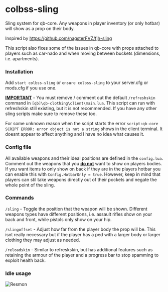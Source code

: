 # colbss-sling

Sling system for qb-core. Any weapons in player inventory (or only hotbar) will show as a prop on their body.

Inspired by https://github.com/nagsterFVZ/fjh-sling

This script also fixes some of the issues in qb-core with props attached to players such as car-nado and when moving between buckets (dimensions, i.e. apartments).

### Installation

Add ``start colbss-sling`` or ``ensure colbss-sling`` to your server.cfg or mods.cfg if you use one.

<u>**IMPORTANT**</u> - You must remove / comment out the default `/refreshskin` command in `[qb]\qb-clothing\client\main.lua`. This script can run with refreshskin still existing, but it is not recommended. If you have any other sling scripts make sure to remove these too.

For some unknown reason when the script starts the error `script:qb-core SCRIPT ERROR: error object is not a string` shows in the client terminal. It doesnt appear to affect anything and I have no idea what causes it.

### Config file
All available weapons and their ideal positions are defined in the `config.lua`. Comment out the weapons that you <u>**do not**</u> want to show on players bodies. If you want items to only show on back if they are in the players hotbar you can enable this with `Config.HotbarOnly = true`. However, keep in mind that players can stil take weapons directly out of their pockets and negate the whole point of the sling.

### Commands
`/sling` - Toggle the position that the weapon will be shown. Different weapons types have different positions, i.e. assault rifles show on your back and front, while pistols only show on your hip.

`/slingoffset` - Adjust how far from the player body the prop will be. This isnt really necessary but if the player has a ped with a larger body or larger clothing they may adjust as needed.

`/reloadskin` - Similar to refreskskin, but has additional features such as retaining the armour of the player and a progress bar to stop spamming to exploit health back. 

### Idle usage
![Resmon](https://i.imgur.com/DtMgxED.png)

